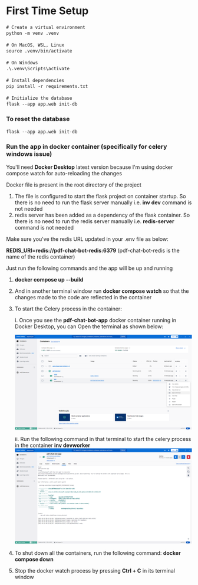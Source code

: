 # First Time Setup

```
# Create a virtual environment
python -m venv .venv

# On MacOS, WSL, Linux
source .venv/bin/activate

# On Windows
.\.venv\Scripts\activate

# Install dependencies
pip install -r requirements.txt

# Initialize the database
flask --app app.web init-db
```

### To reset the database

```
flask --app app.web init-db
```


### Run the app in docker container (specifically for celery windows issue)

You'll need <b>Docker Desktop</b> latest version because I'm using docker compose watch for auto-reloading the changes 

Docker file is present in the root directory of the project
1. The file is configured to start the flask project on container startup.
    So there is no need to run the flask server manually i.e. <b>inv dev</b> command is not needed
2. redis server has been added as a dependency of the flask container.
    So there is no need to run the redis server manually i.e. <b>redis-server</b> command is not needed

Make sure you've the redis URL updated in your .env file as below:

<b>REDIS_URI=redis://pdf-chat-bot-redis:6379</b> (pdf-chat-bot-redis is the name of the redis container)

Just run the following commands and the app will be up and running

1. <b>docker compose up --build</b>

2. And in another terminal window run <b>docker compose watch</b> so that the changes made to the code are reflected in the container
3. To start the Celery process in the container:

   i. Once you see the <b>pdf-chat-bot-app</b> docker container running in Docker Desktop, you can Open the terminal as shown below:
   
    ![img_3.png](img_3.png)
   
    ii. Run the following command in that terminal to start the celery process in the container
             <b>inv devworker</b>
            ![img_2.png](img_2.png)

4. To shut down all the containers, run the following command:
<b>docker compose down</b>
5. Stop the docker watch process by pressing <b>Ctrl + C</b> in its terminal window
```
